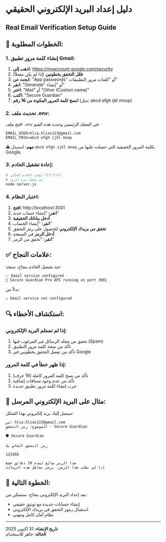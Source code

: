 # دليل إعداد البريد الإلكتروني الحقيقي
## Real Email Verification Setup Guide

## 🔧 **الخطوات المطلوبة:**

### **1. إنشاء كلمة مرور تطبيق Gmail:**

1. **اذهب إلى:** https://myaccount.google.com/security
2. **فعّل التحقق بخطوتين** (إذا لم يكن مفعلاً)
3. **ابحث عن:** "App passwords" أو "كلمات مرور التطبيقات"
4. **انقر:** "Generate" أو "إنشاء"
5. **اختر:** "Mail" أو "Other (Custom name)"
6. **اكتب:** "Secure Guardian"
7. **انسخ كلمة المرور المكونة من 16 رقم** (مثل: abcd efgh ijkl mnop)

### **2. تحديث ملف .env:**

افتح ملف `.env` في المجلد الرئيسي وحدث هذه القيم:

```
EMAIL_USER=hlia.hlias123@gmail.com
EMAIL_PASS=abcd efgh ijkl mnop
```

**⚠️ مهم:** استبدل `abcd efgh ijkl mnop` بكلمة المرور الحقيقية التي حصلت عليها من Google.

### **3. إعادة تشغيل الخادم:**

```bash
# أوقف الخادم الحالي (Ctrl+C)
# ثم شغله مرة أخرى
node server.js
```

### **4. اختبار النظام:**

1. **افتح:** http://localhost:3001
2. **انقر:** "إنشاء حساب جديد"
3. **أدخل بياناتك الحقيقية**
4. **انقر:** "إنشاء الحساب"
5. **تحقق من بريدك الإلكتروني** للحصول على رمز التحقق
6. **أدخل الرمز** في الصفحة
7. **انقر:** "تحقق من الرمز"

## ✅ **علامات النجاح:**

عند تشغيل الخادم بنجاح، ستجد:
```
✅ Email service configured
🚀 Secure Guardian Pro API running on port 3001
```

بدلاً من:
```
⚠️ Email service not configured
```

## 🔍 **استكشاف الأخطاء:**

### **إذا لم تستلم البريد الإلكتروني:**
1. تحقق من مجلد الرسائل غير المرغوب فيها (Spam)
2. تأكد من صحة كلمة مرور التطبيق
3. تأكد من تفعيل التحقق بخطوتين في Google

### **إذا ظهر خطأ في كلمة المرور:**
1. تأكد من نسخ كلمة المرور كاملة (16 حرف)
2. تأكد من عدم وجود مسافات إضافية
3. جرب إنشاء كلمة مرور تطبيق جديدة

## 📧 **مثال على البريد الإلكتروني المرسل:**

سيصل إليك بريد إلكتروني بهذا الشكل:

```
من: hlia.hlias123@gmail.com
الموضوع: رمز التحقق - Secure Guardian

🛡️ Secure Guardian

رمز التحقق الخاص بك

123456

هذا الرمز صالح لمدة 10 دقائق فقط
إذا لم تطلب هذا الرمز، يرجى تجاهل هذه الرسالة
```

## 🎯 **الخطوة التالية:**

بعد إعداد البريد الإلكتروني بنجاح، ستتمكن من:
- إنشاء حسابات جديدة مع توثيق حقيقي
- استقبال رموز التحقق في بريدك الإلكتروني
- نظام أمان كامل ومهني

---

**تاريخ الإنشاء:** 31 أكتوبر 2025  
**الحالة:** جاهز للاستخدام